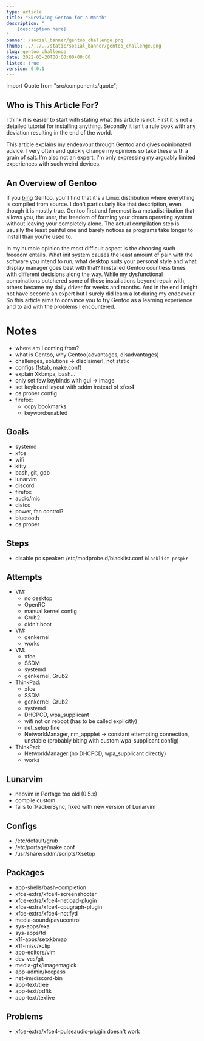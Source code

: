 ```yaml
---
type: article
title: "Surviving Gentoo for a Month"
description: "
    [description here]
"
banner: /social_banner/gentoo_challenge.png
thumb: ../../../static/social_banner/gentoo_challenge.png
slug: gentoo_challenge
date: 2022-03-20T00:00:00+00:00
listed: true
version: 0.0.1
---
```

import Quote from "src/components/quote";

<!-- <Quote text="Gentoo is a GNU/Linux distro where everything is compiled from source. However it's not much better than other distros. Whoever installed it must be extremely autistic." author="youtu.be/S8s9uzPIqQ4" /> -->

## Who is This Article For?

I think it is easier to start with stating what this article is not.
First it is not a detailed tutorial for installing anything.
Secondly it isn't a rule book with any deviation resulting in the end of the world.

This article explains my endeavour through Gentoo and gives opinionated advice.
I very often and quickly change my opinions so take these with a grain of salt.
I'm also not an expert, I'm only expressing my arguably limited experiences with such weird devices.

## An Overview of Gentoo

If you [bing](https://youtu.be/JSyqXGSYiPw) Gentoo, you'll find that it's a Linux distribution where everything is compiled from source.
I don't particularly like that description, even though it is mostly true.
Gentoo first and foremost is a metadistribution that allows you, the user, the freedom of forming your dream operating system without leaving your completely alone.
The actual compilation step is usually the least painful one and barely notices as programs take longer to install than you're used to.

In my humble opinion the most difficult aspect is the choosing such freedom entails.
What init system causes the least amount of pain with the software you intend to run, what desktop suits your personal style and what display manager goes best with that?
I installed Gentoo countless times with different decisions along the way.
While my dysfunctional combinations butchered some of those installations beyond repair with, others became my daily driver for weeks and months.
And in the end I might not have become an expert but I surely did learn a lot during my endeavour.
So this article aims to convince you to try Gentoo as a learning experience and to aid with the problems I encountered.

# Notes

- where am I coming from?
- what is Gentoo, why Gentoo(advantages, disadvantages)
- challenges, solutions -> disclaimer!, not static
- configs (fstab, make.conf)
- explain Xkbmpa, bash...
- only set few keybinds with gui -> image
- set keyboard layout with sddm instead of xfce4
- os prober config
- firefox:
    - copy bookmarks
    - keyword:enabled

## Goals

- systemd
- xfce
- wifi
- kitty
- bash, git, gdb
- lunarvim
- discord
- firefox
- audio/mic
- distcc
- power, fan control?
- bluetooth
- os prober

## Steps
- disable pc speaker: /etc/modprobe.d/blacklist.conf `blacklist pcspkr`

## Attempts
- VM:
    - no desktop
    - OpenRC
    - manual kernel config
    - Grub2
    - didn't boot
- VM:
    - genkernel
    - works
- VM:
    - xfce
    - SSDM
    - systemd
    - genkernel, Grub2
- ThinkPad:
    - xfce
    - SSDM
    - genkernel, Grub2
    - systemd
    - DHCPCD, wpa_supplicant
    - wifi not on reboot (has to be called explicitly)
    - net_setup fine
    - NetworkManager, nm_appplet -> constant ettempting connection, unstable (probably biting with custom wpa_supplicant config)
- ThinkPad:
    - NetworkManager (no DHCPCD, wpa_supplicant directly)
    - works

## Lunarvim
- neovim in Portage too old (0.5.x)
- compile custom
- fails to :PackerSync, fixed with new version of Lunarvim

## Configs

- /etc/default/grub
- /etc/portage/make.conf
- /usr/share/sddm/scripts/Xsetup

## Packages

- app-shells/bash-completion
- xfce-extra/xfce4-screenshooter
- xfce-extra/xfce4-netload-plugin
- xfce-extra/xfce4-cpugraph-plugin
- xfce-extra/xfce4-notifyd
- media-sound/pavucontrol
- sys-apps/exa
- sys-apps/fd
- x11-apps/setxkbmap
- x11-misc/xclip
- app-editors/vim
- dev-vcs/git
- media-gfx/imagemagick
- app-admin/keepass
- net-im/discord-bin
- app-text/tree
- app-text/pdftk
- app-text/texlive

## Problems

- xfce-extra/xfce4-pulseaudio-plugin doesn't work

